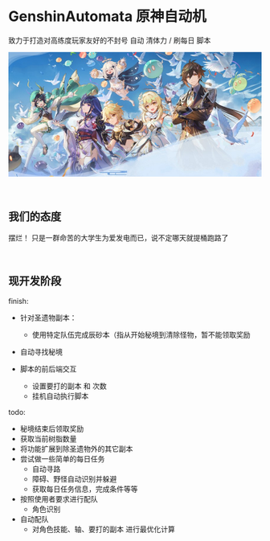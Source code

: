 

# GenshinAutomata 原神自动机

致力于打造对高练度玩家友好的不封号 自动 清体力 / 刷每日 脚本

![head](head.png)

<br>

## 我们的态度

摆烂！
只是一群命苦的大学生为爱发电而已，说不定哪天就提桶跑路了

<br>

## 现开发阶段

finish:
- 针对圣遗物副本：
  - 使用特定队伍完成辰砂本（指从开始秘境到清除怪物，暂不能领取奖励

- 自动寻找秘境
- 脚本的前后端交互
  - 设置要打的副本 和 次数
  - 挂机自动执行脚本

todo:
- 秘境结束后领取奖励
- 获取当前树脂数量
- 将功能扩展到除圣遗物外的其它副本
- 尝试做一些简单的每日任务
  - 自动寻路
  - 障碍、野怪自动识别并躲避
  - 获取每日任务信息，完成条件等等
- 按照使用者要求进行配队
  - 角色识别
- 自动配队
  - 对角色技能、轴、要打的副本 进行最优化计算


